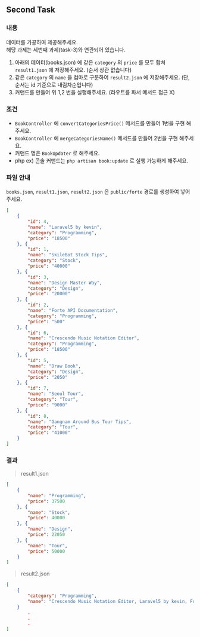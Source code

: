 ## Second Task

### 내용
데이터를 가공하여 제공해주세요.
<br>
해당 과제는 세번째 과제(task-3)와 연관되어 있습니다.
<br>
1. 아래의 데이터(books.json) 에 같은 `category` 의 `price` 를 모두 합쳐 `result1.json` 에 저장해주세요. (순서 상관 없습니다)
2. 같은 `category` 의 `name` 을 컴마로 구분하여 `result2.json` 에 저장해주세요. (단, 순서는 id 기준으로 내림차순입니다)
3. 커맨드를 만들어 위 1,2 번을 실행해주세요. (라우트를 파서 메서드 접근 X)

### 조건
- `BookController` 에 `convertCategoriesPrice()` 메서드를 만들어 1번을 구현 해주세요.
- `BookController` 에 `mergeCategoriesName()` 메서드를 만들어 2번을 구현 해주세요.
- 커맨드 명은 `BookUpdater` 로 해주세요.
- php ex) 콘솔 커맨드는 `php artisan book:update` 로 실행 가능하게 해주세요.

### 파일 안내
`books.json`, `result1.json`, `result2.json` 은 `public/forte` 경로를 생성하여 넣어주세요.

```json
[
    {
        "id": 4,
        "name": "Laravel5 by kevin",
        "category": "Programming",
        "price": "18500"
    }, {
        "id": 1,
        "name": "SkileBot Stock Tips",
        "category": "Stock",
        "price": "40000"
    }, {
        "id": 3,
        "name": "Design Master Way",
        "category": "Design",
        "price": "20000"
    }, {
        "id": 2,
        "name": "Forte API Documentation",
        "category": "Programming",
        "price": "500"
    }, {
        "id": 6,
        "name": "Crescendo Music Notation Editor",
        "category": "Programming",
        "price": "18500"
    }, {
        "id": 5,
        "name": "Draw Book",
        "category": "Design",
        "price": "2050"
    }, {
        "id": 7,
        "name": "Seoul Tour",
        "category": "Tour",
        "price": "9000"
    }, {
        "id": 8,
        "name": "Gangnam Around Bus Tour Tips",
        "category": "Tour",
        "price": "41000"
    }
]
```

### 결과

> result1.json

```json
[
    {
        "name": "Programming",
        "price": 37500
    }, {
        "name": "Stock",
        "price": 40000
    }, {
        "name": "Design",
        "price": 22050
    }, {
        "name": "Tour",
        "price": 50000
    }
]
```

> result2.json

```json
[
    {
        "category": "Programming",
        "name": "Crescendo Music Notation Editor, Laravel5 by kevin, Forte API Documentation"
    }
        .
        .
        .
]
```